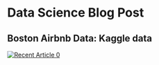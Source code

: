 # Data Science Blog Post
## Boston Airbnb Data: Kaggle data

<a target="_blank" href="https://github-readme-medium-recent-article.vercel.app/medium/@lllinggg-lyu/0"><img src="https://github-readme-medium-recent-article.vercel.app/medium/@lllinggg-lyu/0" alt="Recent Article 0"> 
  
